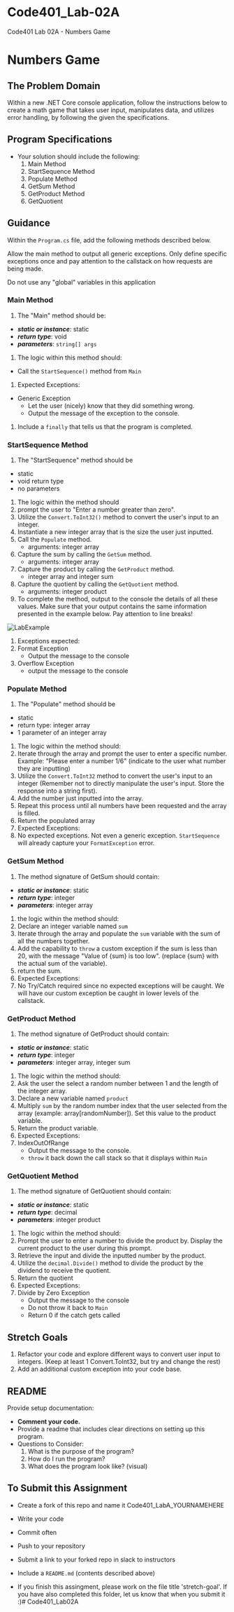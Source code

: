 # Code401_Lab-02A
Code401 Lab 02A - Numbers Game

# Numbers Game

## The Problem Domain

Within a new .NET Core console application, follow the instructions below to create a math game that takes user input, manipulates data, and utilizes error handling, by following the given the specifications.

## Program Specifications

- Your solution should include the following:
  1. Main Method
  1. StartSequence Method
  1. Populate Method
  1. GetSum Method
  1. GetProduct Method
  1. GetQuotient

## Guidance

Within the `Program.cs` file, add the following methods described below.

Allow the main method to output all generic exceptions. Only define specific exceptions once and pay attention to the callstack on how requests are being made.

Do not use any "global" variables in this application

### Main Method

1. The "Main" method should be:

- ***static or instance***: static
- ***return type***: void
- ***parameters***: `string[] args`

1. The logic within this method should:

- Call the `StartSequence()` method from `Main`

1. Expected Exceptions:

- Generic Exception
  - Let the user (nicely) know that they did something wrong.
  - Output the message of the exception to the console.

1. Include a `finally` that tells us that the program is completed.

### StartSequence Method

1. The "StartSequence" method should be

- static
- void return type
- no parameters

1. The logic within the method should
1. prompt the user to "Enter a number greater than zero".
1. Utilize the `Convert.ToInt32()` method to convert the user's input to an integer.
1. Instantiate a new integer array that is the size the user just inputted.
1. Call the `Populate` method.
    - arguments: integer array
1. Capture the sum by calling the `GetSum` method.
    - arguments: integer array
1. Capture the product by calling the `GetProduct` method.
    - integer array and integer sum
1. Capture the quotient by calling the `GetQuotient` method.
    - arguments: integer product
1. To complete the method, output to the console the details of all these values. Make sure that your output contains the same information presented in the example below. Pay attention to line breaks!

![LabExample](./lab-example.png)

1. Exceptions expected:
1. Format Exception
    - Output the message to the console
1. Overflow Exception
    - output the message to the console

### Populate Method

1. The "Populate" method should be

- static
- return type: integer array
- 1 parameter of an integer array

1. The logic within the method should:
1. Iterate through the array and prompt the user to enter a specific number. Example: "Please enter a number 1/6" (indicate to the user what number they are inputting)
1. Utilize the `Convert.ToInt32` method to convert the user's input to an integer (Remember not to directly manipulate the user's input. Store the response into a string first).
1. Add the number just inputted into the array.
1. Repeat this process until all numbers have been requested and the array is filled.
1. Return the populated array
1. Expected Exceptions:
1. No expected exceptions. Not even a generic exception. `StartSequence` will already capture your `FormatException` error.

### GetSum Method

1. The method signature of GetSum should contain:

- ***static or instance***: static
- ***return type***: integer
- ***parameters***: integer array

1. the logic within the method should:
1. Declare an integer variable named `sum`
1. Iterate through the array and populate the `sum` variable with the sum of all the numbers together.
1. Add the capability to `throw` a custom exception if the sum is less than 20, with the message "Value of {sum} is too low". (replace {sum} with the actual sum of the variable).
1. return the sum.
1. Expected Exceptions:
1. No Try/Catch required since no expected exceptions will be caught. We will have our custom exception be caught in lower levels of the callstack.

### GetProduct Method

1. The method signature of GetProduct should contain:

- ***static or instance***: static
- ***return type***: integer
- ***parameters***: integer array, integer sum

1. The logic within the method should:
1. Ask the user the select a random number between 1 and the length of the integer array.
1. Declare a new variable named `product`
1. Multiply `sum` by the random number index that the user selected from the array (example: array[randomNumber]). Set this value to the product variable.
1. Return the product variable.
1. Expected Exceptions:
1. IndexOutOfRange
    - Output the message to the console.
    - `throw` it back down the call stack so that it displays within `Main`

### GetQuotient Method

1. The method signature of GetQuotient should contain:

- ***static or instance***: static
- ***return type***: decimal
- ***parameters***: integer product

1. The logic within the method should:
1. Prompt the user to enter a number to divide the product by. Display the current product to the user during this prompt.
1. Retrieve the input and divide the inputted number by the product.
1. Utilize the `decimal.Divide()` method to divide the product by the dividend to receive the quotient.
1. Return the quotient
1. Expected Exceptions:
1. Divide by Zero Exception
    - Output the message to the console
    - Do not throw it back to `Main`
    - Return 0 if the catch gets called

## Stretch Goals

1. Refactor your code and explore different ways to convert user input to integers. (Keep at least 1 Convert.ToInt32, but try and change the rest)
2. Add an additional custom exception into your code base.

## README

Provide setup documentation:

- **Comment your code.**
- Provide a readme that includes clear directions on setting up this program.
- Questions to Consider:
  1. What is the purpose of the program?
  1. How do I run the program?
  1. What does the program look like? (visual)



## To Submit this Assignment

- Create a fork of this repo and name it Code401_LabA_YOURNAMEHERE

- Write your code
- Commit often
- Push to your repository
- Submit a link to your forked repo in slack to instructors
- Include a `README.md` (contents described above)
- If you finish this assingment, please work on the file title 'stretch-goal'. If you have also completed this folder, let us know that when you submit it :)# Code401_Lab02A
